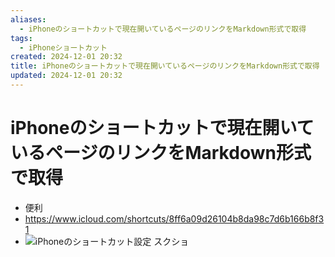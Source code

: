 ```yaml
---
aliases:
  - iPhoneのショートカットで現在開いているページのリンクをMarkdown形式で取得
tags:
  - iPhoneショートカット
created: 2024-12-01 20:32
title: iPhoneのショートカットで現在開いているページのリンクをMarkdown形式で取得
updated: 2024-12-01 20:32
---
```


# iPhoneのショートカットで現在開いているページのリンクをMarkdown形式で取得

- 便利
- https://www.icloud.com/shortcuts/8ff6a09d26104b8da98c7d6b166b8f31
- ![iPhoneのショートカット設定 スクショ](https://i.gyazo.com/16b72e30bf2a56dd5b1208d9cae92c39.png)
